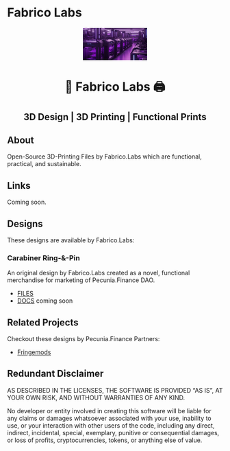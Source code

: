 # Fabrico Labs

<p align="center">
  <a href="https://github.com/pecuniafinance/fabrico-labs">
    <img width="150" src="https://github.com/pecuniafinance/fabrico-labs/blob/main/fabrico.png">
  </a>
</p>
<p align="center" width="100%">
  <h1 align="center">🧵 Fabrico Labs 🖨</h1>
  <h2 align="center">3D Design | 3D Printing | Functional Prints</h2>
</p>

## About

Open-Source 3D-Printing Files by Fabrico.Labs which are functional, practical, and sustainable.

## Links

Coming soon.

## Designs

These designs are available by Fabrico.Labs:

### Carabiner Ring-&-Pin

An original design by Fabrico.Labs created as a novel, functional merchandise for marketing of Pecunia.Finance DAO.
- [FILES](/Carabiner_Ring-and-Pin/README.md)
- [DOCS]() coming soon

## Related Projects

Checkout these designs by Pecunia.Finance Partners:
- [Fringemods](https://cults3d.com/en/users/Fringemods/3d-models)

## Redundant Disclaimer

AS DESCRIBED IN THE LICENSES, THE SOFTWARE IS PROVIDED “AS IS”, AT YOUR OWN RISK, AND WITHOUT WARRANTIES OF ANY KIND.

No developer or entity involved in creating this software will be liable for any claims or damages whatsoever associated with your use, inability to use, or your interaction with other users of the code, including any direct, indirect, incidental, special, exemplary, punitive or consequential damages, or loss of profits, cryptocurrencies, tokens, or anything else of value.